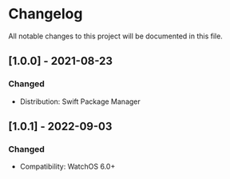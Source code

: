 # Changelog
All notable changes to this project will be documented in this file.

## [1.0.0] - 2021-08-23

### Changed
- Distribution: Swift Package Manager

## [1.0.1] - 2022-09-03

### Changed
- Compatibility: WatchOS 6.0+
